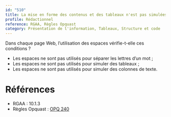 ```yaml
---
id: "510"
title: La mise en forme des contenus et des tableaux n'est pas simulées par des espaces.
profile: Rédactionnel
reference: RGAA, Règles Opquast
category: Présentation de l'information, Tableaux, Structure et code
---
```


Dans chaque page Web, l’utilisation des espaces vérifie-t-elle ces conditions ?
* Les espaces ne sont pas utilisés pour séparer les lettres d’un mot ;
* Les espaces ne sont pas utilisés pour simuler des tableaux ;
* Les espaces ne sont pas utilisés pour simuler des colonnes de texte.

# Références

*   RGAA : 10.1.3
*   Règles Opquast : [OPQ 240](https://checklists.opquast.com/fr/assurance-qualite-web/les-tableaux-de-donnees-ne-sont-pas-simules-a-laide-de-texte-mis-en-forme)
